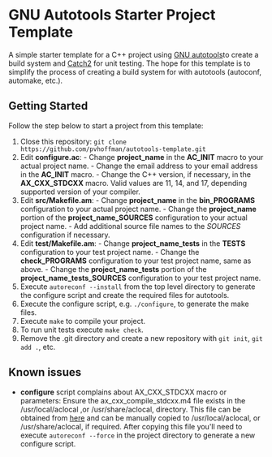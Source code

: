 # GNU Autotools Starter Project Template

A simple starter template for a C++ project using [GNU autotools](https://www.gnu.org/software/automake/manual/html_node/Autotools-Introduction.html )to create a build system and [Catch2](https://github.com/catchorg/Catch2) for unit testing. The hope for this template is to simplify the process of creating a build system for with autotools (autoconf, automake, etc.). 

## Getting Started

Follow the step below to start a project from this template:
1.  Close this repository:  `git clone https://github.com/pvhoffman/autotools-template.git`
2.  Edit **configure.ac**:
        - Change **project_name** in the **AC_INIT** macro to your actual project name.
        - Change the email address to your email address in the **AC_INIT** macro.
        - Change the C++ version, if necessary, in the **AX_CXX_STDCXX** macro.  Valid values are 11, 14, and 17, depending supported version of your compiler.
3.  Edit **src/Makefile.am**:
        - Change **project_name** in the **bin_PROGRAMS** configuration to your actual project name.
        - Change the **project_name** portion of the **project_name_SOURCES** configuration to your actual project name.
        - Add additional source file names to the *SOURCES* configuration if necessary.
4.  Edit  **test/Makefile.am**:
        - Change **project_name_tests** in the **TESTS** configuration to your test project name.
        - Change the **check_PROGRAMS** configuration to your test project name, same as above.
        - Change the **project_name_tests** portion of the **project_name_tests_SOURCES** configuration to your test project name.
5.  Execute `autoreconf --install` from the top level directory to generate the configure script and create the required files for autotools.
6.  Execute the configure script, e.g. `./configure`, to generate the make files.
7.  Execute `make` to compile your project.
8.  To run unit tests execute `make check`.
9.  Remove the .git directory and create a new repository with `git init`, `git add .`, etc.

## Known issues
- **configure** script complains about AX_CXX_STDCXX macro or parameters: Ensure the ax_cxx_compile_stdcxx.m4 file exists in the /usr/local/aclocal ,or /usr/share/aclocal, directory.  This file can be obtained from [here](http://git.savannah.gnu.org/gitweb/?p=autoconf-archive.git;a=blob_plain;f=m4/ax_cxx_compile_stdcxx.m4) and can be manually copied to /usr/local/aclocal, or /usr/share/aclocal, if required.  After copying this file you'll need to execute `autoreconf --force` in the project directory to generate a new configure script.



